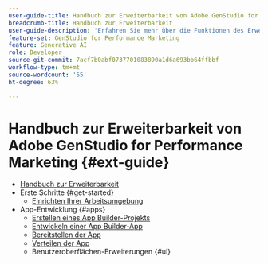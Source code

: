 ```yaml
---
user-guide-title: Handbuch zur Erweiterbarkeit von Adobe GenStudio for Performance Marketing
breadcrumb-title: Handbuch zur Erweiterbarkeit
user-guide-description: 'Erfahren Sie mehr über die Funktionen des Erweiterbarkeits-Frameworks von Adobe GenStudio for Performance Marketing. '
feature-set: GenStudio for Performance Marketing
feature: Generative AI
role: Developer
source-git-commit: 7acf7b0abf0737701083890a1d6a693bb64ffbbf
workflow-type: tm+mt
source-wordcount: '55'
ht-degree: 63%

---
```



# Handbuch zur Erweiterbarkeit von Adobe GenStudio for Performance Marketing {#ext-guide}

+ [Handbuch zur Erweiterbarkeit](home.md)
+ Erste Schritte {#get-started}
   + [Einrichten Ihrer Arbeitsumgebung](setup.md)
+ App-Entwicklung {#apps}
   + [Erstellen eines App Builder-Projekts](create-project.md)
   + [Entwickeln einer App Builder-App](create-app.md)
   + [Bereitstellen der App](deploy-app.md)
   + [Verteilen der App](distribute-app.md)
   + Benutzeroberflächen-Erweiterungen {#ui}
